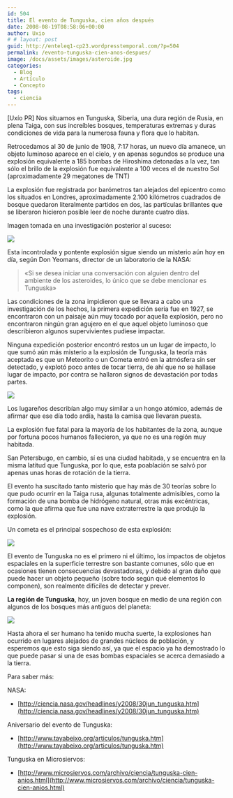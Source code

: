 ```yaml
---
id: 504
title: El evento de Tunguska, cien años después
date: 2008-08-19T08:58:06+00:00
author: Uxio
# # layout: post
guid: http://enteleq1-cp23.wordpresstemporal.com/?p=504
permalink: /evento-tunguska-cien-anos-despues/
image: /docs/assets/images/asteroide.jpg
categories:
  - Blog
  - Artículo
  - Concepto
tags:
  - ciencia
---
```


[Uxío PR] Nos situamos en Tunguska, Siberia, una dura región de Rusia, en plena Taiga, con sus increíbles bosques, temperaturas extremas y duras condiciones de vida para la numerosa fauna y flora que lo habitan.

Retrocedamos al 30 de junio de 1908, 7:17 horas, un nuevo día amanece, un objeto luminoso aparece en el cielo, y en apenas segundos se produce una explosión equivalente a 185 bombas de Hiroshima detonadas a la vez, tan sólo el brillo de la explosión fue equivalente a 100 veces el de nuestro Sol (aproximadamente 29 megatones de TNT)

La explosión fue registrada por barómetros tan alejados del epicentro como los situados en Londres, aproximadamente 2.100 kilómetros cuadrados de bosque quedaron literalmente partidos en dos, las partículas brillantes que se liberaron hicieron posible leer de noche durante cuatro días.

Imagen tomada en una investigación posterior al suceso:

![](http://jdwaggoner.files.wordpress.com/2008/06/tunguska_event.jpg) 

Esta incontrolada y pontente explosión sigue siendo un misterio aún hoy en día, según Don Yeomans, director de un laboratorio de la NASA:

> «Si se desea iniciar una conversación con alguien dentro del ambiente de los asteroides, lo único que se debe mencionar es Tunguska»

Las condiciones de la zona impidieron que se llevara a cabo una investigación de los hechos, la primera expedición seria fue en 1927, se encontraron con un paisaje aún muy tocado por aquella explosión, pero no encontraron ningún gran agujero en el que aquel objeto luminoso que describieron algunos supervivientes pudiese impactar.

Ninguna expedición posterior encontró restos un un lugar de impacto, lo que sumó aún más misterio a la explosión de Tunguska, la teoría más aceptada es que un Meteorito o un Cometa entró en la atmósfera sin ser detectado, y explotó poco antes de tocar tierra, de ahí que no se hallase lugar de impacto, por contra se hallaron signos de devastación por todas partes.

![](http://www.tayabeixo.org/articulos/images/tungus7.jpg) 

Los lugareños describían algo muy similar a un hongo atómico, además de afirmar que ese día todo ardía, hasta la camisa que llevaran puesta.

La explosión fue fatal para la mayoría de los habitantes de la zona, aunque por fortuna pocos humanos fallecieron, ya que no es una región muy habitada.

San Petersbugo, en cambio, sí es una ciudad habitada, y se encuentra en la misma latitud que Tunguska, por lo que, esta poablación se salvó por apenas unas horas de rotación de la tierra.

El evento ha suscitado tanto misterio que hay más de 30 teorías sobre lo que pudo ocurrir en la Taiga rusa, algunas totalmente admisibles, como la formación de una bomba de hidrógeno natural, otras más excéntricas, como la que afirma que fue una nave extraterrestre la que produjo la explosión.

Un cometa es el principal sospechoso de esta explosión:

![](http://www.tayabeixo.org/sist_solar/cometas/images/cometa_west_mar9_1976.jpg) 

El evento de Tunguska no es el primero ni el último, los impactos de objetos espaciales en la superficie terrestre son bastante comunes, sólo que en ocasiones tienen consecuencias devastadoras, y debido al gran daño que puede hacer un objeto pequeño (sobre todo según qué elementos lo componen), son realmente difíciles de detectar y prever.

**La región de Tunguska**, hoy, un joven bosque en medio de una región con algunos de los bosques más antiguos del planeta:

![](http://www.tayabeixo.org/articulos/images/tungus9.jpg) 

Hasta ahora el ser humano ha tenido mucha suerte, la explosiones han ocurrido en lugares alejados de grandes núcleos de población, y esperemos que esto siga siendo así, ya que el espacio ya ha demostrado lo que puede pasar si una de esas bombas espaciales se acerca demasiado a la tierra.

Para saber más:

NASA:

- [http://ciencia.nasa.gov/headlines/y2008/30jun_tunguska.htm](http://ciencia.nasa.gov/headlines/y2008/30jun_tunguska.htm)

Aniversario del evento de Tunguska:

- [http://www.tayabeixo.org/articulos/tunguska.htm](http://www.tayabeixo.org/articulos/tunguska.htm)

Tunguska en Microsiervos:

- [http://www.microsiervos.com/archivo/ciencia/tunguska-cien-anios.html](http://www.microsiervos.com/archivo/ciencia/tunguska-cien-anios.html)
